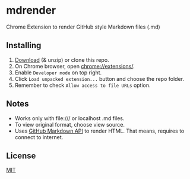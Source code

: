 mdrender
========

Chrome Extension to render GitHub style Markdown files (.md)


Installing
----------

1. [Download](archive/master.zip) (& unzip) or clone this repo.
2. On Chrome browser, open [chrome://extensions/](chrome://extensions/).
3. Enable `Developer mode` on top right.
4. Click `Load unpacked extension...` button and choose the repo folder.
5. Remember to check `Allow access to file URLs` option.

Notes
-----

- Works only with file:/// or localhost .md files.
- To view original format, choose view source.
- Uses [GitHub Markdown API](https://developer.github.com/v3/markdown/) to render HTML. That means, requires to connect to internet.

License
-----

[MIT](LICENSE)
